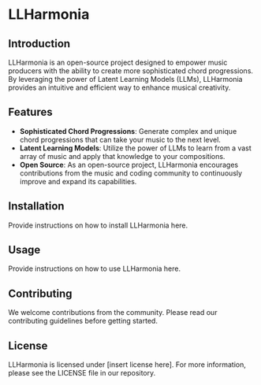 # LLHarmonia

## Introduction

LLHarmonia is an open-source project designed to empower music producers with the ability to create more sophisticated chord progressions. By leveraging the power of Latent Learning Models (LLMs), LLHarmonia provides an intuitive and efficient way to enhance musical creativity.

## Features

- **Sophisticated Chord Progressions**: Generate complex and unique chord progressions that can take your music to the next level.
- **Latent Learning Models**: Utilize the power of LLMs to learn from a vast array of music and apply that knowledge to your compositions.
- **Open Source**: As an open-source project, LLHarmonia encourages contributions from the music and coding community to continuously improve and expand its capabilities.

## Installation

Provide instructions on how to install LLHarmonia here.

## Usage

Provide instructions on how to use LLHarmonia here.

## Contributing

We welcome contributions from the community. Please read our contributing guidelines before getting started.

## License

LLHarmonia is licensed under [insert license here]. For more information, please see the LICENSE file in our repository.


